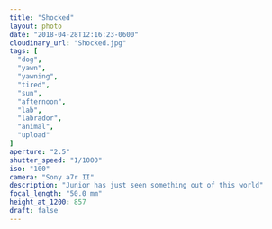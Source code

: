 ```yaml
---
title: "Shocked"
layout: photo
date: "2018-04-28T12:16:23-0600"
cloudinary_url: "Shocked.jpg"
tags: [
  "dog",
  "yawn",
  "yawning",
  "tired",
  "sun",
  "afternoon",
  "lab",
  "labrador",
  "animal",
  "upload"
]
aperture: "2.5"
shutter_speed: "1/1000"
iso: "100"
camera: "Sony a7r II"
description: "Junior has just seen something out of this world"
focal_length: "50.0 mm"
height_at_1200: 857
draft: false
---
```

